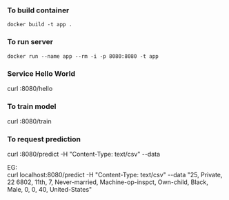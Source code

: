 ### To build container
`docker build -t app .`

### To run server
`docker run --name app --rm -i -p 8080:8080 -t app`

### Service Hello World
curl <host>:8080/hello

### To train model
curl <host>:8080/train

### To request prediction
curl <host>:8080/predict -H "Content-Type: text/csv" --data <CSV data>

EG:  
curl localhost:8080/predict -H "Content-Type: text/csv" --data "25, Private, 22
6802, 11th, 7, Never-married, Machine-op-inspct, Own-child, Black, Male, 0, 0, 40, United-States"
